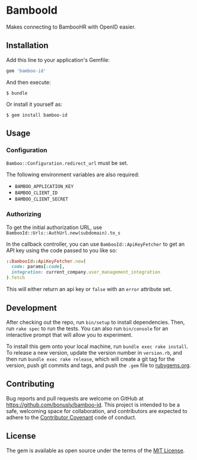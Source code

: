 # BambooId

Makes connecting to BambooHR with OpenID easier.

## Installation

Add this line to your application's Gemfile:

```ruby
gem 'bamboo-id'
```

And then execute:

    $ bundle

Or install it yourself as:

    $ gem install bamboo-id

## Usage

### Configuration

`Bamboo::Configuration.redirect_url` must be set.

The following environment variables are also required:
- `BAMBOO_APPLICATION_KEY`
- `BAMBOO_CLIENT_ID`
- `BAMBOO_CLIENT_SECRET`

### Authorizing

To get the initial authorization URL, use `BambooId::Urls::AuthUrl.new(subdomain).to_s`

In the callback controller, you can use `BambooId::ApiKeyFetcher` to get an API key
using the code passed to you like so:

```ruby
::BambooId::ApiKeyFetcher.new(
  code: params[:code],
  integration: current_company.user_management_integration
).fetch
```

This will either return an api key or `false` with an `error` attribute set.

## Development

After checking out the repo, run `bin/setup` to install dependencies. Then, run `rake spec` to run the tests. You can also run `bin/console` for an interactive prompt that will allow you to experiment.

To install this gem onto your local machine, run `bundle exec rake install`. To release a new version, update the version number in `version.rb`, and then run `bundle exec rake release`, which will create a git tag for the version, push git commits and tags, and push the `.gem` file to [rubygems.org](https://rubygems.org).

## Contributing

Bug reports and pull requests are welcome on GitHub at https://github.com/bonusly/bamboo-id. This project is intended to be a safe, welcoming space for collaboration, and contributors are expected to adhere to the [Contributor Covenant](http://contributor-covenant.org) code of conduct.


## License

The gem is available as open source under the terms of the [MIT License](http://opensource.org/licenses/MIT).

